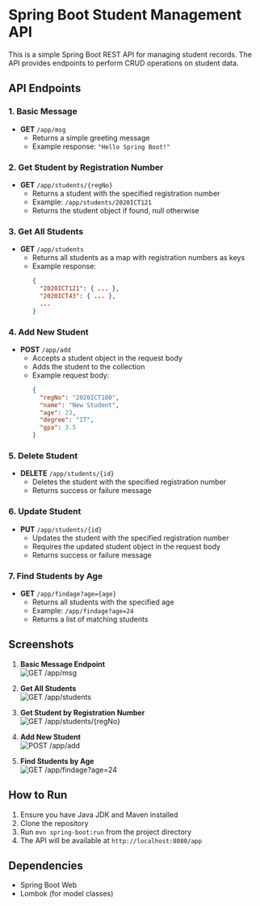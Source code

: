 # Spring Boot Student Management API

This is a simple Spring Boot REST API for managing student records. The API provides endpoints to perform CRUD operations on student data.

## API Endpoints

### 1. Basic Message
- **GET** `/app/msg`
  - Returns a simple greeting message
  - Example response: `"Hello Spring Boot!"`

### 2. Get Student by Registration Number
- **GET** `/app/students/{regNo}`
  - Returns a student with the specified registration number
  - Example: `/app/students/2020ICT121`
  - Returns the student object if found, null otherwise

### 3. Get All Students
- **GET** `/app/students`
  - Returns all students as a map with registration numbers as keys
  - Example response:
    ```json
    {
      "2020ICT121": { ... },
      "2020ICT43": { ... },
      ...
    }
    ```

### 4. Add New Student
- **POST** `/app/add`
  - Accepts a student object in the request body
  - Adds the student to the collection
  - Example request body:
    ```json
    {
      "regNo": "2020ICT100",
      "name": "New Student",
      "age": 23,
      "degree": "IT",
      "gpa": 3.5
    }
    ```

### 5. Delete Student
- **DELETE** `/app/students/{id}`
  - Deletes the student with the specified registration number
  - Returns success or failure message

### 6. Update Student
- **PUT** `/app/students/{id}`
  - Updates the student with the specified registration number
  - Requires the updated student object in the request body
  - Returns success or failure message

### 7. Find Students by Age
- **GET** `/app/findage?age={age}`
  - Returns all students with the specified age
  - Example: `/app/findage?age=24`
  - Returns a list of matching students

## Screenshots

1. **Basic Message Endpoint**  
   ![GET /app/msg](screenshots/get_msg.png)

2. **Get All Students**  
   ![GET /app/students](screenshots/get_all_students.png)

3. **Get Student by Registration Number**  
   ![GET /app/students/{regNo}](screenshots/get_student_by_id.png)

4. **Add New Student**  
   ![POST /app/add](screenshots/post_add_student.png)

5. **Find Students by Age**  
   ![GET /app/findage?age=24](screenshots/get_students_by_age.png)

## How to Run

1. Ensure you have Java JDK and Maven installed
2. Clone the repository
3. Run `mvn spring-boot:run` from the project directory
4. The API will be available at `http://localhost:8080/app`

## Dependencies

- Spring Boot Web
- Lombok (for model classes)

